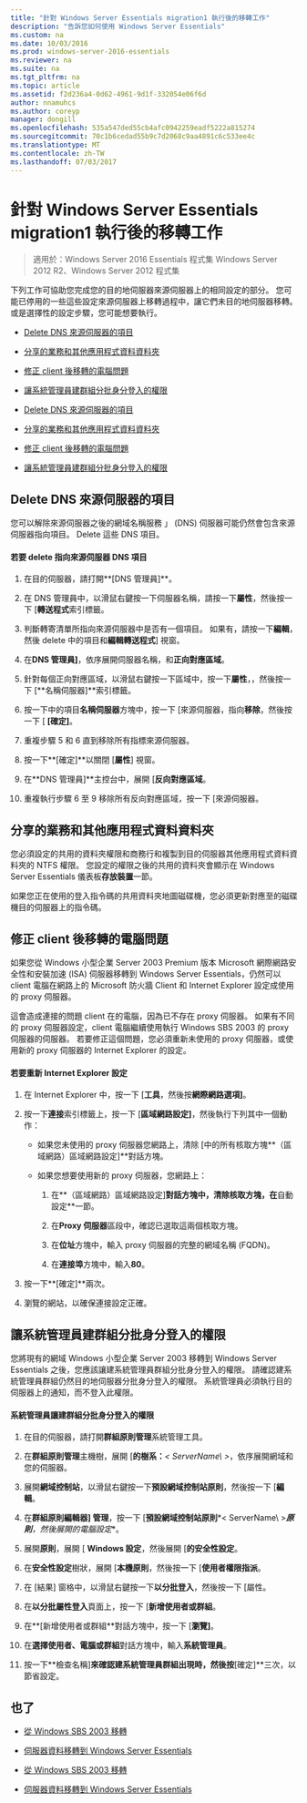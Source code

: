 ```yaml
---
title: "針對 Windows Server Essentials migration1 執行後的移轉工作"
description: "告訴您如何使用 Windows Server Essentials"
ms.custom: na
ms.date: 10/03/2016
ms.prod: windows-server-2016-essentials
ms.reviewer: na
ms.suite: na
ms.tgt_pltfrm: na
ms.topic: article
ms.assetid: f2d236a4-0d62-4961-9d1f-332054e06f6d
author: nnamuhcs
ms.author: coreyp
manager: dongill
ms.openlocfilehash: 535a547ded55cb4afc0942259eadf5222a815274
ms.sourcegitcommit: 70c1b6cedad55b9c7d2068c9aa4891c6c533ee4c
ms.translationtype: MT
ms.contentlocale: zh-TW
ms.lasthandoff: 07/03/2017
---
```

# <a name="perform-post-migration-tasks-for-windows-server-essentials-migration1"></a>針對 Windows Server Essentials migration1 執行後的移轉工作

>適用於：Windows Server 2016 Essentials 程式集 Windows Server 2012 R2、Windows Server 2012 程式集

下列工作可協助您完成您的目的地伺服器來源伺服器上的相同設定的部分。 您可能已停用的一些這些設定來源伺服器上移轉過程中，讓它們未目的地伺服器移轉。 或是選擇性的設定步驟，您可能想要執行。  
  

-   [Delete DNS 來源伺服器的項目](Perform-post-migration-tasks-for-Windows-Server-Essentials-migration.md#BKMK_DeleteDNSEntries)  
  
-   [分享的業務和其他應用程式資料資料夾](Perform-post-migration-tasks-for-Windows-Server-Essentials-migration.md#BKMK_ShareLineOfBusinessAndOtherApplications)  
  
-   [修正 client 後移轉的電腦問題](Perform-post-migration-tasks-for-Windows-Server-Essentials-migration.md#BKMK_FixClientComputerIssuesAfterMigrating)  
  
-   [讓系統管理員建群組分批身分登入的權限](Perform-post-migration-tasks-for-Windows-Server-Essentials-migration.md#BKMK_AdminGroup)  

-   [Delete DNS 來源伺服器的項目](../migrate/Perform-post-migration-tasks-for-Windows-Server-Essentials-migration.md#BKMK_DeleteDNSEntries)  
  
-   [分享的業務和其他應用程式資料資料夾](../migrate/Perform-post-migration-tasks-for-Windows-Server-Essentials-migration.md#BKMK_ShareLineOfBusinessAndOtherApplications)  
  
-   [修正 client 後移轉的電腦問題](../migrate/Perform-post-migration-tasks-for-Windows-Server-Essentials-migration.md#BKMK_FixClientComputerIssuesAfterMigrating)  
  
-   [讓系統管理員建群組分批身分登入的權限](../migrate/Perform-post-migration-tasks-for-Windows-Server-Essentials-migration.md#BKMK_AdminGroup)  

  
##  <a name="BKMK_DeleteDNSEntries"></a>Delete DNS 來源伺服器的項目  
 您可以解除來源伺服器之後的網域名稱服務 」 (DNS) 伺服器可能仍然會包含來源伺服器指向項目。 Delete 這些 DNS 項目。  
  
#### <a name="to-delete-dns-entries-that-point-to-the-source-server"></a>若要 delete 指向來源伺服器 DNS 項目  
  
1.  在目的伺服器，請打開**[DNS 管理員]**。  
  
2.  在 DNS 管理員中，以滑鼠右鍵按一下伺服器名稱，請按一下**屬性**，然後按一下 [**轉送程式**索引標籤。  
  
3.  判斷轉寄清單所指向來源伺服器中是否有一個項目。 如果有，請按一下**編輯**，然後 delete 中的項目和**編輯轉送程式**] 視窗。  
  
4.  在**DNS 管理員]**，依序展開伺服器名稱，和**正向對應區域**。  
  
5.  針對每個正向對應區域，以滑鼠右鍵按一下區域中，按一下**屬性**，，然後按一下 [**名稱伺服器]**索引標籤。  
  
6.  按一下中的項目**名稱伺服器**方塊中，按一下 [來源伺服器，指向**移除**，然後按一下 [ **[確定]**。  
  
7.  重複步驟 5 和 6 直到移除所有指標來源伺服器。  
  
8.  按一下**[確定]**以關閉 [**屬性**] 視窗。  
  
9. 在**DNS 管理員]**主控台中，展開 [**反向對應區域**。  
  
10. 重複執行步驟 6 至 9 移除所有反向對應區域，按一下 [來源伺服器。  
  
##  <a name="BKMK_ShareLineOfBusinessAndOtherApplications"></a>分享的業務和其他應用程式資料資料夾  
 您必須設定的共用的資料夾權限和商務行和複製到目的伺服器其他應用程式資料資料夾的 NTFS 權限。 您設定的權限之後的共用的資料夾會顯示在 Windows Server Essentials 儀表板**存放裝置**一節。  
  
 如果您正在使用的登入指令碼的共用資料夾地圖磁碟機，您必須更新對應至的磁碟機目的伺服器上的指令碼。  
  
##  <a name="BKMK_FixClientComputerIssuesAfterMigrating"></a>修正 client 後移轉的電腦問題  
 如果您從 Windows 小型企業 Server 2003 Premium 版本 Microsoft 網際網路安全性和安裝加速 (ISA) 伺服器移轉到 Windows Server Essentials，仍然可以 client 電腦在網路上的 Microsoft 防火牆 Client 和 Internet Explorer 設定成使用的 proxy 伺服器。  
  
 這會造成連接的問題 client 在的電腦，因為已不存在 proxy 伺服器。 如果有不同的 proxy 伺服器設定，client 電腦繼續使用執行 Windows SBS 2003 的 proxy 伺服器的伺服器。 若要修正這個問題，您必須重新未使用的 proxy 伺服器，或使用新的 proxy 伺服器的 Internet Explorer 的設定。  
  
#### <a name="to-reconfigure-internet-explorer"></a>若要重新 Internet Explorer 設定  
  
1.  在 Internet Explorer 中，按一下 [**工具**，然後按**網際網路選項]**。  
  
2.  按一下**連接**索引標籤上，按一下 [**區域網路設定]**，然後執行下列其中一個動作：  
  
    -   如果您未使用的 proxy 伺服器您網路上，清除 [中的所有核取方塊**（區域網路）區域網路設定]**對話方塊。  
  
    -   如果您想要使用新的 proxy 伺服器，您網路上：  
  
        1.  在**（區域網路）區域網路設定]**對話方塊中，清除核取方塊，在**自動設定**一節。  
  
        2.  在**Proxy 伺服器**區段中，確認已選取這兩個核取方塊。  
  
        3.  在**位址**方塊中，輸入 proxy 伺服器的完整的網域名稱 (FQDN)。  
  
        4.  在**連接埠**方塊中，輸入**80**。  
  
3.  按一下**[確定]**兩次。  
  
4.  瀏覽的網站，以確保連接設定正確。  
  
##  <a name="BKMK_AdminGroup"></a>讓系統管理員建群組分批身分登入的權限  
 您將現有的網域 Windows 小型企業 Server 2003 移轉到 Windows Server Essentials 之後，您應該讓建系統管理員群組分批身分登入的權限。 請確認建系統管理員群組仍然目的地伺服器分批身分登入的權限。 系統管理員必須執行目的伺服器上的通知，而不登入此權限。  
  
#### <a name="to-give-the-built-in-administrators-group-the-right-to-log-on-as-a-batch-job"></a>系統管理員讓建群組分批身分登入的權限  
  
1.  在目的伺服器，請打開**群組原則管理**系統管理工具。  
  
2.  在**群組原則管理**主機樹，展開 [**的樹系：***< ServerName\ >*，依序展開網域和您的伺服器。  
  
3.  展開**網域控制站**，以滑鼠右鍵按一下**預設網域控制站原則**，然後按一下 [**編輯**。  
  
4.  在**群組原則編輯器] 管理**，按一下 [**預設網域控制站原則***< ServerName\ >***原則**，然後展開**的電腦設定**。  
  
5.  展開**原則**，展開 [ **Windows 設定**，然後展開 [**的安全性設定**。  
  
6.  在**安全性設定**樹狀，展開 [**本機原則**，然後按一下 [**使用者權限指派**。  
  
7.  在 [結果] 窗格中，以滑鼠右鍵按一下**以分批登入**，然後按一下 [屬性。  
  
8.  在**以分批屬性登入**頁面上，按一下 [**新增使用者或群組**。  
  
9. 在**[新增使用者或群組**對話方塊中，按一下 [**瀏覽]**。  
  
10. 在**選擇使用者、電腦或群組**對話方塊中，輸入**系統管理員**。  
  
11. 按一下**檢查名稱]**來確認建系統管理員群組出現時，然後按**[確定]**三次，以節省設定。  
  
## <a name="see-also"></a>也了  
  

-   [從 Windows SBS 2003 移轉](Migrate-Windows-Small-Business-Server-2003-to-Windows-Server-Essentials.md)  
  
-   [伺服器資料移轉到 Windows Server Essentials](Migrate-Server-Data-to-Windows-Server-Essentials.md)

-   [從 Windows SBS 2003 移轉](../migrate/Migrate-Windows-Small-Business-Server-2003-to-Windows-Server-Essentials.md)  
  
-   [伺服器資料移轉到 Windows Server Essentials](../migrate/Migrate-Server-Data-to-Windows-Server-Essentials.md)

